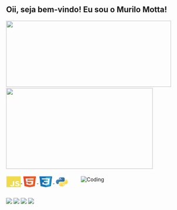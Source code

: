## Oii, seja bem-vindo! Eu sou o Murilo Motta!
 <div>
  <a href="https://github.com/MottaMurilo">
  <img height="180em" width="450" src="https://github-readme-stats.vercel.app/api?username=mottamurilo&show_icons=true&theme=darcula&include_all_commits=true&count_private=true"/>
  <img height="220em" width="400" src="https://github-readme-stats.vercel.app/api/top-langs/?username=mottamurilo&layout=compact&langs_count=7&theme=darcula"/>
</div>
<div style="display: inline_block"><br>
  <img align="center" alt="Js" height="30" width="40" src="https://raw.githubusercontent.com/devicons/devicon/master/icons/javascript/javascript-plain.svg">
  <img align="center" alt="HTML" height="30" width="40" src="https://raw.githubusercontent.com/devicons/devicon/master/icons/html5/html5-original.svg">
  <img align="center" alt="CSS" height="30" width="40" src="https://raw.githubusercontent.com/devicons/devicon/master/icons/css3/css3-original.svg">
  <img align="center" alt="Python" height="30" width="40" src="https://raw.githubusercontent.com/devicons/devicon/master/icons/python/python-original.svg">
  <img align="right" alt="Coding" height="198" width="300" src="https://media.giphy.com/media/PiQejEf31116URju4V/giphy.gif">
</div>
  
  ##
 
<div>
  <a href="https://instagram.com/muriloomotta" target="_blank"><img src="https://img.shields.io/badge/-Instagram-%23E4405F?style=for-the-badge&logo=instagram&logoColor=white" target="_blank"></a>
 <a href="https://discord.gg/6RaUPCdqv9" target="_blank"><img src="https://img.shields.io/badge/Discord-7289DA?style=for-the-badge&logo=discord&logoColor=white" target="_blank"></a> 
  <a href = "murilomotta4@gmail.com"><img src="https://img.shields.io/badge/-Gmail-%23333?style=for-the-badge&logo=gmail&logoColor=white" target="_blank"></a>
  <a href="linkedin.com/in/murilo-guizelin-3905351ab/" target="_blank"><img src="https://img.shields.io/badge/-LinkedIn-%230077B5?style=for-the-badge&logo=linkedin&logoColor=white" target="_blank"></a> 
 
</div>
